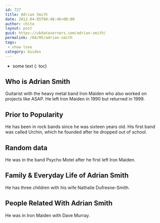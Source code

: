 ```yaml
---
id: 727
title: Adrian Smith
date: 2012-04-05T00:48:46+00:00
author: chito
layout: post
guid: https://ukdataservers.com/adrian-smith/
permalink: /04/05/adrian-smith
tags:
 - show love
category: Guides
---
```


* some text
{: toc}


## Who is  Adrian Smith
                  
                  
                  
Guitarist with the heavy metal band Iron Maiden who also worked on projects like ASAP. He left Iron Maiden in 1990 but returned in 1999.
                  
                
                
                
## Prior to Popularity 
                  
                  
                  
He has been in rock bands since he was sixteen years old. His first band was called Urchin, which he founded after he dropped out of school.
                  
                
                
                
## Random data 
                  
                  
                  
He was in the band Psycho Motel after he first left Iron Maiden.
                  
                
                
                
## Family & Everyday Life of Adrian Smith
                  
                  
                  
He has three children with his wife Nathalie Dufresne-Smith.
                  
                
                
                
## People Related With  Adrian Smith
                  
                  
                  
He was in Iron Maiden with Dave Murray.
                  
                
              
            
          
          
          
    
    
  
